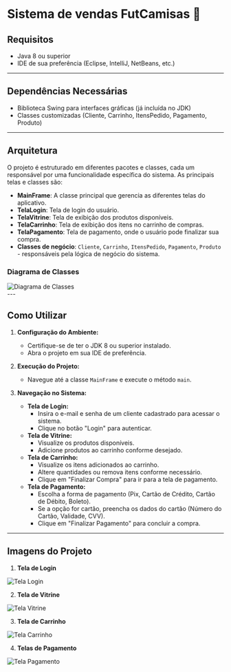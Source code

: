 # Sistema de vendas FutCamisas 👕


## Requisitos

- Java 8 ou superior
- IDE de sua preferência (Eclipse, IntelliJ, NetBeans, etc.)

---

## Dependências Necessárias

- Biblioteca Swing para interfaces gráficas (já incluída no JDK)
- Classes customizadas (Cliente, Carrinho, ItensPedido, Pagamento, Produto)

---

## Arquitetura

O projeto é estruturado em diferentes pacotes e classes, cada um responsável por uma funcionalidade específica do sistema. As principais telas e classes são:

- **MainFrame**: A classe principal que gerencia as diferentes telas do aplicativo.
- **TelaLogin**: Tela de login do usuário.
- **TelaVitrine**: Tela de exibição dos produtos disponíveis.
- **TelaCarrinho**: Tela de exibição dos itens no carrinho de compras.
- **TelaPagamento**: Tela de pagamento, onde o usuário pode finalizar sua compra.
- **Classes de negócio**: `Cliente`, `Carrinho`, `ItensPedido`, `Pagamento`, `Produto` - responsáveis pela lógica de negócio do sistema.

### Diagrama de Classes

<div>
<img align="center" alt="Diagrama de Classes" src="https:https://github.com/EmanuelTarso/Trabalho-final-de-LP-POO/blob/main/Img/Diagrama_FutCamisas.png?raw=true"/>
</div>
---

## Como Utilizar

1. **Configuração do Ambiente:**
   - Certifique-se de ter o JDK 8 ou superior instalado.
   - Abra o projeto em sua IDE de preferência.

2. **Execução do Projeto:**
   - Navegue até a classe `MainFrame` e execute o método `main`.

3. **Navegação no Sistema:**
   - **Tela de Login:**
     - Insira o e-mail e senha de um cliente cadastrado para acessar o sistema.
     - Clique no botão "Login" para autenticar.
   - **Tela de Vitrine:**
     - Visualize os produtos disponíveis.
     - Adicione produtos ao carrinho conforme desejado.
   - **Tela de Carrinho:**
     - Visualize os itens adicionados ao carrinho.
     - Altere quantidades ou remova itens conforme necessário.
     - Clique em "Finalizar Compra" para ir para a tela de pagamento.
   - **Tela de Pagamento:**
     - Escolha a forma de pagamento (Pix, Cartão de Crédito, Cartão de Débito, Boleto).
     - Se a opção for cartão, preencha os dados do cartão (Número do Cartão, Validade, CVV).
     - Clique em "Finalizar Pagamento" para concluir a compra.

---

## Imagens do Projeto

1. **Tela de Login**
<img align="center" alt="Tela Login" src="https:https://github.com/EmanuelTarso/Trabalho-final-de-LP-POO/blob/main/Img/TelaLogin_FutCamisas.png?raw=true"/>

2. **Tela de Vitrine**
<img align="center" alt="Tela Vitrine" src="https:https://github.com/EmanuelTarso/Trabalho-final-de-LP-POO/blob/main/Img/TelaVitrine_FutCamisas.png?raw=true"/>

3. **Tela de Carrinho**
<img align="center" alt="Tela Carrinho" src="https:https://github.com/EmanuelTarso/Trabalho-final-de-LP-POO/blob/main/Img/TelaCarrinho_FutCamisas.png?raw=true"/>

4. **Telas de Pagamento**
<img align="center" alt="Tela Pagamento" src="https:https://github.com/EmanuelTarso/Trabalho-final-de-LP-POO/blob/main/Img/TelaPagamento_FutCamisas.png?raw=true"/>
